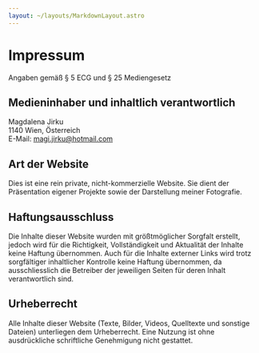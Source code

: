 ```yaml
---
layout: ~/layouts/MarkdownLayout.astro
---
```


# Impressum

Angaben gemäß § 5 ECG und § 25 Mediengesetz

## Medieninhaber und inhaltlich verantwortlich

Magdalena Jirku\
1140 Wien, Österreich\
E-Mail: <magi.jirku@hotmail.com>

## Art der Website

Dies ist eine rein private, nicht-kommerzielle Website.
Sie dient der Präsentation eigener Projekte sowie der Darstellung meiner Fotografie.

## Haftungsausschluss

Die Inhalte dieser Website wurden mit größtmöglicher Sorgfalt erstellt, jedoch wird für die Richtigkeit, Vollständigkeit und Aktualität der Inhalte keine Haftung übernommen.
Auch für die Inhalte externer Links wird trotz sorgfältiger inhaltlicher Kontrolle keine Haftung übernommen, da ausschliesslich die Betreiber der jeweiligen Seiten für deren Inhalt verantwortlich sind.

## Urheberrecht

Alle Inhalte dieser Website (Texte, Bilder, Videos, Quelltexte und sonstige Dateien) unterliegen dem Urheberrecht.
Eine Nutzung ist ohne ausdrückliche schriftliche Genehmigung nicht gestattet.
